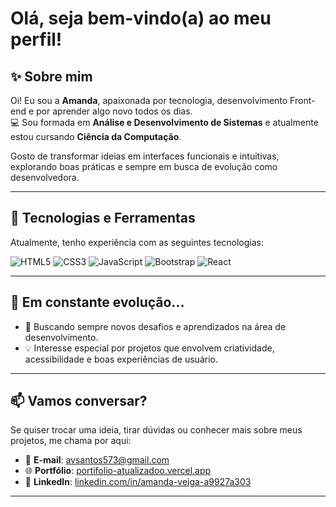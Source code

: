 # Olá, seja bem-vindo(a) ao meu perfil!

## ✨ Sobre mim
Oi! Eu sou a **Amanda**, apaixonada por tecnologia, desenvolvimento Front-end e por aprender algo novo todos os dias.  
💻 Sou formada em **Análise e Desenvolvimento de Sistemas** e atualmente estou cursando **Ciência da Computação**.  

Gosto de transformar ideias em interfaces funcionais e intuitivas, explorando boas práticas e sempre em busca de evolução como desenvolvedora.

---

## 🚀 Tecnologias e Ferramentas
Atualmente, tenho experiência com as seguintes tecnologias:

![HTML5](https://img.shields.io/badge/HTML5-E34F26?style=for-the-badge&logo=html5&logoColor=white)
![CSS3](https://img.shields.io/badge/CSS3-1572B6?style=for-the-badge&logo=css3&logoColor=white)
![JavaScript](https://img.shields.io/badge/JavaScript-F7DF1E?style=for-the-badge&logo=javascript&logoColor=black)
![Bootstrap](https://img.shields.io/badge/Bootstrap-7952B3?style=for-the-badge&logo=bootstrap&logoColor=white)
![React](https://img.shields.io/badge/React-61DAFB?style=for-the-badge&logo=react&logoColor=black)

---

## 🌱 Em constante evolução...
- 🎯 Buscando sempre novos desafios e aprendizados na área de desenvolvimento.
- 💡 Interesse especial por projetos que envolvem criatividade, acessibilidade e boas experiências de usuário.

---

## 📫 Vamos conversar?
Se quiser trocar uma ideia, tirar dúvidas ou conhecer mais sobre meus projetos, me chama por aqui:

- 📧 **E-mail**: [avsantos573@gmail.com](mailto:avsantos573@gmail.com)  
- 🌐 **Portfólio**: [portifolio-atualizadoo.vercel.app](https://portifolio-atualizadoo.vercel.app/index.html)  
- 💼 **LinkedIn**: [linkedin.com/in/amanda-veiga-a9927a303](https:www.linkedin.com/in/amanda-santos-a9927a303)

---
